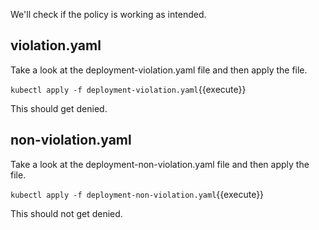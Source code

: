 We'll check if the policy is working as intended.

## violation.yaml
Take a look at the deployment-violation.yaml file and then apply the file.

`kubectl apply -f deployment-violation.yaml`{{execute}}

This should get denied.

## non-violation.yaml
Take a look at the deployment-non-violation.yaml file and then apply the file.

`kubectl apply -f deployment-non-violation.yaml`{{execute}}

This should not get denied.

